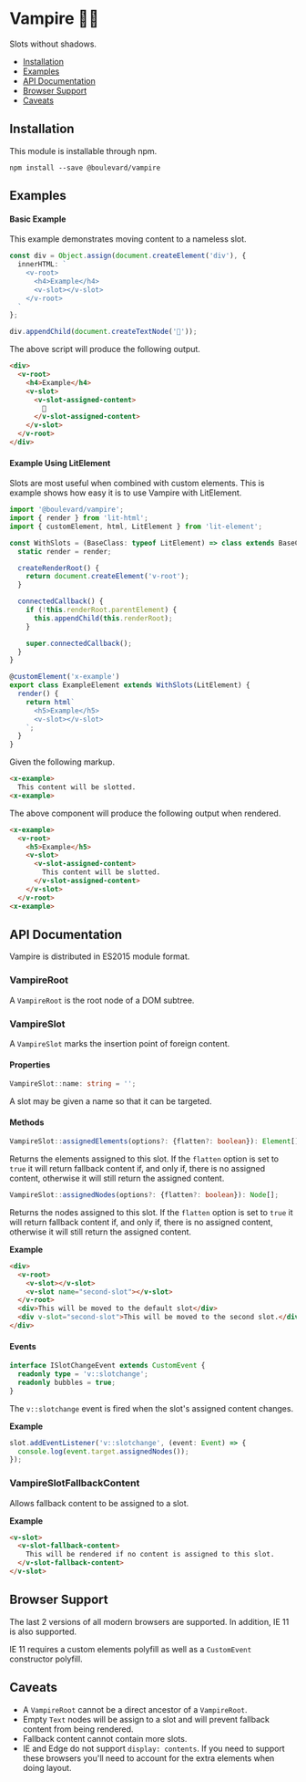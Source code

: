 # Vampire 🧛‍♂️

Slots without shadows.

* [Installation](#installation)
* [Examples](#examples)
* [API Documentation](#api-documentation)
* [Browser Support](#browser-Support)
* [Caveats](#caveats)

## Installation

This module is installable through npm.

```
npm install --save @boulevard/vampire
```

## Examples

#### Basic Example

This example demonstrates moving content to a nameless slot.

```typescript
const div = Object.assign(document.createElement('div'), {
  innerHTML: `
    <v-root>
      <h4>Example</h4>
      <v-slot></v-slot>
    </v-root>
  `
};

div.appendChild(document.createTextNode('👻'));
```

The above script will produce the following output.

```html
<div>
  <v-root>
    <h4>Example</h4>
    <v-slot>
      <v-slot-assigned-content>
        👻
      </v-slot-assigned-content>
    </v-slot>
  </v-root>
</div>
```

#### Example Using LitElement

Slots are most useful when combined with custom elements. This is example shows
how easy it is to use Vampire with LitElement.

```typescript
import '@boulevard/vampire';
import { render } from 'lit-html';
import { customElement, html, LitElement } from 'lit-element';

const WithSlots = (BaseClass: typeof LitElement) => class extends BaseClass {
  static render = render;

  createRenderRoot() {
    return document.createElement('v-root');
  }

  connectedCallback() {
    if (!this.renderRoot.parentElement) {
      this.appendChild(this.renderRoot);
    }

    super.connectedCallback();
  }
}

@customElement('x-example')
export class ExampleElement extends WithSlots(LitElement) {
  render() {
    return html`
      <h5>Example</h5>
      <v-slot></v-slot>
    `;
  }
}
```

Given the following markup.

```html
<x-example>
  This content will be slotted.
<x-example>
```

The above component will produce the following output when rendered.

```html
<x-example>
  <v-root>
    <h5>Example</h5>
    <v-slot>
      <v-slot-assigned-content>
        This content will be slotted.
      </v-slot-assigned-content>
    </v-slot>
  </v-root>
<x-example>
```

## API Documentation

Vampire is distributed in ES2015 module format.

### VampireRoot

A `VampireRoot` is the root node of a DOM subtree.

### VampireSlot

A `VampireSlot` marks the insertion point of foreign content.

#### Properties

```typescript
VampireSlot::name: string = '';
```

A slot may be given a name so that it can be targeted.

#### Methods

```typescript
VampireSlot::assignedElements(options?: {flatten?: boolean}): Element[];
```

Returns the elements assigned to this slot. If the `flatten` option is set to
`true` it will return fallback content if, and only if, there is no assigned
content, otherwise it will still return the assigned content.

```typescript
VampireSlot::assignedNodes(options?: {flatten?: boolean}): Node[];
```

Returns the nodes assigned to this slot. If the `flatten` option is set to
`true` it will return fallback content if, and only if, there is no assigned
content, otherwise it will still return the assigned content.

**Example**

```html
<div>
  <v-root>
    <v-slot></v-slot>
    <v-slot name="second-slot"></v-slot>
  </v-root>
  <div>This will be moved to the default slot</div>
  <div v-slot="second-slot">This will be moved to the second slot.</div>
</div>
```

#### Events

```typescript
interface ISlotChangeEvent extends CustomEvent {
  readonly type = 'v::slotchange';
  readonly bubbles = true;
}
```

The `v::slotchange` event is fired when the slot's assigned content changes.

**Example**

```typescript
slot.addEventListener('v::slotchange', (event: Event) => {
  console.log(event.target.assignedNodes());
});
```

### VampireSlotFallbackContent

Allows fallback content to be assigned to a slot.

**Example**

```html
<v-slot>
  <v-slot-fallback-content>
    This will be rendered if no content is assigned to this slot.
  </v-slot-fallback-content>
</v-slot>
```

## Browser Support

The last 2 versions of all modern browsers are supported. In addition, IE 11 is
also supported.

IE 11 requires a custom elements polyfill as well as a `CustomEvent` constructor
polyfill.

## Caveats

* A `VampireRoot` cannot be a direct ancestor of a `VampireRoot`.
* Empty `Text` nodes will be assign to a slot and will prevent fallback content
from being rendered.
* Fallback content cannot contain more slots.
* IE and Edge do not support `display: contents`. If you need to support these
browsers you'll need to account for the extra elements when doing layout.
